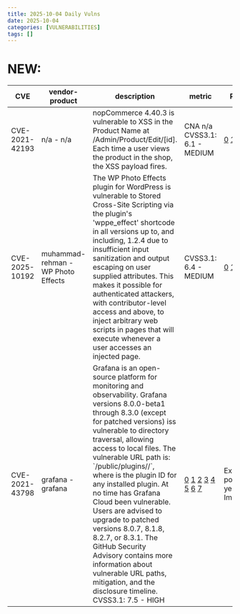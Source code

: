 ```yaml
---
title: 2025-10-04 Daily Vulns
date: 2025-10-04
categories: [VULNERABILITIES]
tags: []
---
```


# NEW:

| CVE            | vendor-product                     | description                                                                                                                                                                                                                                                                                                                                                                                                                                                                                                                                                                                             | metric                                                                                                                                                                                                                                                                                                                                                                                                                                                                                                                                                                                                                                                                  | Referenceurl                                                                                                                                                                                                                                                    | title                                                      | GithubURL                                                                                                                         |                                                                                                                                   |
| -------------- | ---------------------------------- | ------------------------------------------------------------------------------------------------------------------------------------------------------------------------------------------------------------------------------------------------------------------------------------------------------------------------------------------------------------------------------------------------------------------------------------------------------------------------------------------------------------------------------------------------------------------------------------------------------- | ----------------------------------------------------------------------------------------------------------------------------------------------------------------------------------------------------------------------------------------------------------------------------------------------------------------------------------------------------------------------------------------------------------------------------------------------------------------------------------------------------------------------------------------------------------------------------------------------------------------------------------------------------------------------- | --------------------------------------------------------------------------------------------------------------------------------------------------------------------------------------------------------------------------------------------------------------- | ---------------------------------------------------------- | --------------------------------------------------------------------------------------------------------------------------------- | --------------------------------------------------------------------------------------------------------------------------------- |
| CVE-2021-42193 | n/a - n/a                          | nopCommerce 4.40.3 is vulnerable to XSS in the Product Name at /Admin/Product/Edit/\[id\]. Each time a user views the product in the shop, the XSS payload fires.                                                                                                                                                                                                                                                                                                                                                                                                                                       | CNA n/a CVSS3.1: 6.1 - MEDIUM                                                                                                                                                                                                                                                                                                                                                                                                                                                                                                                                                                                                                                           | [0](https://nopcommerce.com) [1](https://nop.com) [2](https://cxsecurity.com/issue/WLB-2025100002)                                                                                                                                                                | Exploitation: noneAutomatable: noTechnical Impact: partial | undefined                                                                                                                         | [github](https://github.com/cisagov/vulnrichment/raw/2a88eedc9b3f9702719beb66bdf1387a78c90ff3/2021%2F42xxx%2FCVE-2021-42193.json) |
| CVE-2025-10192 | muhammad-rehman - WP Photo Effects | The WP Photo Effects plugin for WordPress is vulnerable to Stored Cross-Site Scripting via the plugin's 'wppe\_effect' shortcode in all versions up to, and including, 1.2.4 due to insufficient input sanitization and output escaping on user supplied attributes. This makes it possible for authenticated attackers, with contributor-level access and above, to inject arbitrary web scripts in pages that will execute whenever a user accesses an injected page.                                                                                                                                 | CVSS3.1: 6.4 - MEDIUM                                                                                                                                                                                                                                                                                                                                                                                                                                                                                                                                                                                                                                                   | [0](https://www.wordfence.com/threat-intel/vulnerabilities/id/634e5c33-cd24-46ab-aac0-161eeb28aaff?source=cve) [1](https://plugins.trac.wordpress.org/browser/wp-photo-effects/trunk/photo-effect.php#L132) [2](https://wordpress.org/plugins/wp-photo-effects) | Exploitation: noneAutomatable: noTechnical Impact: partial | WP Photo Effects <= 1.2.4 - Authenticated (Contributor+) Stored Cross-Site Scripting via Shortcode                                | [github](https://github.com/cisagov/vulnrichment/raw/3f975166b72fc38395cd6910454e96d18b588fb6/2025%2F10xxx%2FCVE-2025-10192.json) |
| CVE-2021-43798 | grafana - grafana                  | Grafana is an open-source platform for monitoring and observability. Grafana versions 8.0.0-beta1 through 8.3.0 (except for patched versions) iss vulnerable to directory traversal, allowing access to local files. The vulnerable URL path is: \`/public/plugins//\`, where is the plugin ID for any installed plugin. At no time has Grafana Cloud been vulnerable. Users are advised to upgrade to patched versions 8.0.7, 8.1.8, 8.2.7, or 8.3.1\. The GitHub Security Advisory contains more information about vulnerable URL paths, mitigation, and the disclosure timeline. CVSS3.1: 7.5 - HIGH | [0](https://github.com/grafana/grafana/security/advisories/GHSA-8pjx-jj86-j47p) [1](https://github.com/grafana/grafana/commit/c798c0e958d15d9cc7f27c72113d572fa58545ce) [2](https://packetstormsecurity.com/files/165198/Grafana-Arbitrary-File-Reading.html) [3](https://grafana.com/blog/2021/12/08/an-update-on-0day-cve-2021-43798-grafana-directory-traversal/) [4](https://packetstormsecurity.com/files/165221/Grafana-8.3.0-Directory-Traversal-Arbitrary-File-Read.html) [5](https://www.openwall.com/lists/oss-security/2021/12/09/2) [6](https://www.openwall.com/lists/oss-security/2021/12/10/4) [7](https://security.netapp.com/advisory/ntap-20211229-0004/) | Exploitation: pocAutomatable: yesTechnical Impact: partial                                                                                                                                                                                                      | Grafana path traversal                                     | [github](https://github.com/cisagov/vulnrichment/raw/081c2c4423e1d996038a1a13c884afacf59cd4d2/2021%2F43xxx%2FCVE-2021-43798.json) |                                                                                                                                   |
